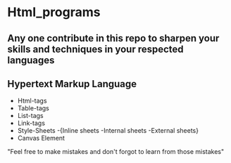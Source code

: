 # Html_programs

## Any one contribute in this repo to sharpen your skills and techniques in your respected languages

## Hypertext Markup Language
- Html-tags
- Table-tags
- List-tags
- Link-tags
- Style-Sheets
    -{Inline sheets
    -Internal sheets
    -External sheets}
- Canvas Element

"Feel free to make mistakes and don't forgot to learn from those mistakes"
